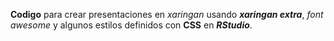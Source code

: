 <!DOCTYPE html>
<html>
<head>
<title>Presentaciones con Xaringan en RStudio</title>
<style>
    .bold { font-weight: bold; }
    .italic { font-style: italic; }
</style>
</head>
<body>
    <p>
        <span class="bold">Codigo</span> para crear presentaciones en 
        <span class="italic">xaringan</span> usando 
        <span class="bold italic">xaringan extra</span>, 
        <span class="italic">font awesome</span> y algunos estilos definidos con 
        <span class="bold">CSS</span> en 
        <span class="bold italic">RStudio</span>.
    </p>
</body>
</html>
